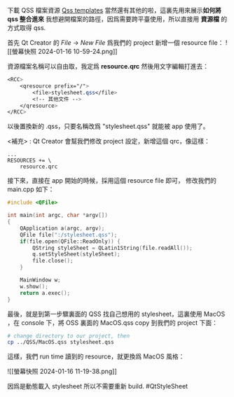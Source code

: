 下載 QSS 檔案資源 [Qss templates](git@github.com:GTRONICK/QSS.git) 
當然還有其他的啦，這裏先用來展示**如何將 qss 整合進來**
我想避開檔案的路徑，因爲需要跨平臺使用，所以直接用 **資源檔** 的方式取得 qss.

首先 Qt Creator 的 *File* -> *New File*  爲我們的 project 新增一個 resource file：
![[螢幕快照 2024-01-16 10-59-24.png]]

資源檔案名稱可以自由取，我定爲 **resource.qrc**
然後用文字編輯打進去：

``` css
<RCC>
    <qresource prefix="/">
        <file>stylesheet.qss</file>
        <!-- 其他文件 -->
    </qresource>
</RCC>
```

以後置換新的 .qss，只要名稱改爲 "stylesheet.qss" 就能被 app 使用了。

<補充> : Qt Creator 會幫我們修改 project 設定，新增這個 qrc，像這樣：
``` project file
...
RESOURCES += \
    resource.qrc

```
接下來，直接在 app 開始的時候，採用這個 resource file 即可， 修改我們的 main.cpp 如下：
```c++
#include <QFile>

int main(int argc, char *argv[])
{
    QApplication a(argc, argv);
    QFile file(":/stylesheet.qss");
    if(file.open(QFile::ReadOnly)) {
        QString styleSheet = QLatin1String(file.readAll());
        q.setStyleSheet(styleSheet);
        file.close();
    }

    MainWindow w;
    w.show();
    return a.exec();
}
```

最後，就是到第一步驟裏面的 QSS 找自己想用的 stylesheet，這裏使用 MacOS ，在 console 下，將 OSS 裏面的 MacOS.qss copy 到我們的 project 下面：

```bash
# change directory to our project, then
cp ../QSS/MacOS.qss stylesheet.qss 
```

這樣，我們 run time 讀到的 resource，就更換爲 MacOS 風格：

![[螢幕快照 2024-01-16 11-19-38.png]]

因爲是動態載入 stylesheet 所以不需要重新 build. #QtStyleSheet




